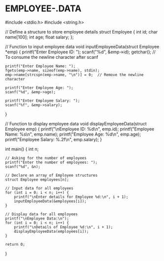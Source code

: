 # EMPLOYEE-.DATA
#include <stdio.h>
#include <string.h>

// Define a structure to store employee details
struct Employee {
    int id;
    char name[100];
    int age;
    float salary;
};

// Function to input employee data
void inputEmployeeData(struct Employee *emp) {
    printf("Enter Employee ID: ");
    scanf("%d", &emp->id);
    getchar();  // To consume the newline character after scanf

    printf("Enter Employee Name: ");
    fgets(emp->name, sizeof(emp->name), stdin);
    emp->name[strcspn(emp->name, "\n")] = 0;  // Remove the newline character

    printf("Enter Employee Age: ");
    scanf("%d", &emp->age);

    printf("Enter Employee Salary: ");
    scanf("%f", &emp->salary);
}

// Function to display employee data
void displayEmployeeData(struct Employee emp) {
    printf("\nEmployee ID: %d\n", emp.id);
    printf("Employee Name: %s\n", emp.name);
    printf("Employee Age: %d\n", emp.age);
    printf("Employee Salary: %.2f\n", emp.salary);
}

int main() {
    int n;

    // Asking for the number of employees
    printf("Enter the number of employees: ");
    scanf("%d", &n);

    // Declare an array of Employee structures
    struct Employee employees[n];

    // Input data for all employees
    for (int i = 0; i < n; i++) {
        printf("\nEnter details for Employee %d:\n", i + 1);
        inputEmployeeData(&employees[i]);
    }

    // Display data for all employees
    printf("\nEmployee Data:\n");
    for (int i = 0; i < n; i++) {
        printf("\nDetails of Employee %d:\n", i + 1);
        displayEmployeeData(employees[i]);
    }

    return 0;
}
